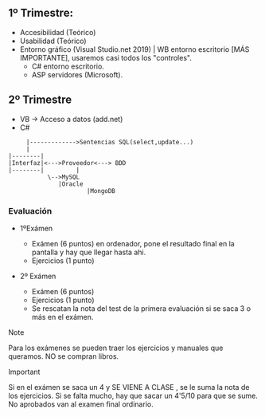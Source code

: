 ## 1º Trimestre:
- Accesibilidad	(Teórico)
- Usabilidad     (Teórico)
- Entorno gráfico  (Visual Studio.net 2019)  |  WB  entorno escritorio  [MÁS IMPORTANTE], usaremos casi todos los "controles".
  - C#  entorno escritorio.
  - ASP  servidores (Microsoft).

## 2º Trimestre
- VB -> Acceso a datos (add.net)
- C#

```
     |------------->Sentencias SQL(select,update...)
     |
|--------|
|Interfaz|<--->Proveedor<---> BDD
|--------|         |
		   \-->MySQL
		      |Oracle
                      |MongoDB
```

### Evaluación
- 1ºExámen
  - Exámen (6 puntos) en ordenador, pone el resultado final en la pantalla y hay que llegar hasta ahi.
  - Ejercicios (1 punto)

- 2º Exámen
  - Exámen (6 puntos)
  - Ejercicios (1 punto)
  - Se rescatan la nota del test de la primera evaluación si se saca 3 o más en el exámen.

>[!NOTE]
>Para los exámenes se pueden traer los ejercicios y manuales que queramos. NO se compran libros.

>[!IMPORTANT]
>Si en el exámen se saca un 4 y SE VIENE A CLASE	, se le suma la nota de los ejercicios.
>Si se falta mucho, hay que sacar un 4'5/10 para que se sume.
>No aprobados van al examen final ordinario.

